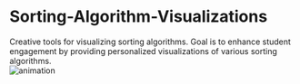 # Sorting-Algorithm-Visualizations
Creative tools for visualizing sorting algorithms. Goal is to enhance student engagement by providing personalized visualizations of various sorting algorithms.
</br>
![animation](https://user-images.githubusercontent.com/32972936/130286240-8c7bbe7a-4e18-435b-ac1c-43d6d9b86955.gif)
